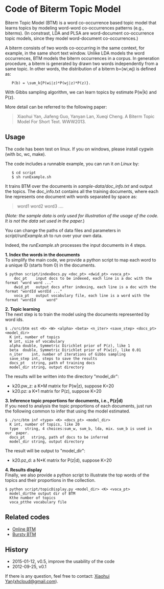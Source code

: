 # Code of Biterm Topic Model

Biterm Topic Model (BTM) is a word co-occurrence based topic model that learns topics by modeling word-word co-occurrences patterns (e.g., biterms).
(In constrast, LDA and PLSA are word-document co-occurrence topic models, since they model word-document co-occurrences.)

A biterm consists of two words co-occurring in the same context, for example, in the same short text window. Unlike LDA models the word occurrences, BTM models the biterm occurrences in a corpus. In generation procedure, a biterm is generated by drawn two words independently from a same topic. In other words, the distribution of a biterm b=(wi,wj) is defined as:

       P(b) = \sum_k{P(wi|z)*P(wj|z)*P(z)}.

With Gibbs sampling algorithm, we can learn topics by estimate P(w|k) and P(z).

More detail can be referred to the following paper:

> Xiaohui Yan, Jiafeng Guo, Yanyan Lan, Xueqi Cheng. A Biterm Topic Model For Short Text. WWW2013.

## Usage ##
The code has been test on linux. If you on windows, please install
cygwin (with bc, wc, make).

The code includes a runnable example, you can run it *on Linux* by:

       $ cd script
	   $ sh runExample.sh

It trains BTM over the documents in *sample-data/doc\_info.txt* and output the topics. The doc\_info.txt contains all the training documents, where each line represents one document with words separated by space as:
> word1 word2 word3 ....

(*Note: the sample data is only used for illustration of the usage of the code. It is not the data set used in the paper.*)

You can change the paths of data files and parameters in *script/runExample.sh* to run over your own data. 

Indeed, the *runExample.sh* processes the input documents in 4 steps.

**1. Index the words in the documents**   
   To simplify the main code, we provide a python script to map each word to a unique ID (starts from 0) in the documents. 

    $ python script/indexDocs.py <doc_pt> <dwid_pt> <voca_pt>
    	doc_pt    input docs to be indexed, each line is a doc with the format "word word ..."
    	dwid_pt   output docs after indexing, each line is a doc with the format "wordId wordId ..."
    	voca_pt   output vocabulary file, each line is a word with the format "wordId     word"

**2. Topic learning**  
   The next step is to train the model using the documents represented by word ids.    

    $ ./src/btm est <K> <W> <alpha> <beta> <n_iter> <save_step> <docs_pt> <model_dir> 
      K	int, number of topics
      W	int, size of vocabulary
      alpha	double, Symmetric Dirichlet prior of P(z), like 1
      beta	double, Symmetric Dirichlet prior of P(w|z), like 0.01
      n_iter	int, number of iterations of Gibbs sampling
      save_step	int, steps to save the results
      docs_pt	string, path of training docs
      model_dir	string, output directory
 
   The results will be written into the directory "model\_dir":   
   - k20.pw_z: a K*M matrix for P(w|z), suppose K=20   
   - k20.pz:   a K*1 matrix for P(z), suppose K=20

**3. Inference topic proportions for documents, i.e., P(z|d)**     
   If you need to analysis the topic proportions of each documents, just run the following common to infer that using the model estimated.

    $ ./src/btm inf <type> <K> <docs_pt> <model_dir>
      K	int, number of topics, like 20
      type	 string, 4 choices:sum_w, sum_b, lda, mix. sum_b is used in our  paper.
      docs_pt	string, path of docs to be inferred
      model_dir	string, output directory

   The result will be output to "model_dir":   
   - k20.pz_d: a N*K matrix for P(z|d), suppose K=20
  
**4. Results display**    
   Finally, we also provide a python script to illustrate the top words of the topics and their proportions in the collection. 

    $ python script/topicDisplay.py <model_dir> <K> <voca_pt>
      model_dirthe output dir of BTM
      Kthe number of topics
      voca_ptthe vocabulary file

## Related codes ##
- [Online BTM](https://github.com/xiaohuiyan/OnlineBTM)
- [Bursty BTM](https://github.com/xiaohuiyan/BurstyBTM)

## History ##
- 2015-01-12, v0.5, improve the usability of the code
- 2012-09-25, v0.1

If there is any question, feel free to contact: [Xiaohui Yan](http://xiaohuiyan.github.io "Xiaohui Yan")(xhcloud@gmail.com).
